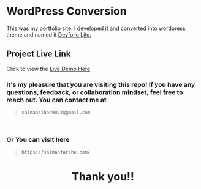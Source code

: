 # WordPress Conversion
This was my portfolio site. I developed it and converted into wordpress theme and named it [Devfolio Lite.](https://salmanfarshe.com/devfolio-lite/)

## Project Live Link

Click to view the [Live Demo Here](https://salmanfarshe.com/devfolio-lite/)

### It's my pleasure that you are visiting this repo! If you have any questions, feedback, or collaboration mindset, feel free to reach out. You can contact me at

> ```
> salmanzihad9024@gmail.com
> ```

<br>

### Or You can visit here

> ```
> https://salmanfarshe.com/
> ```

# <div style="text-align: center !important;"><p>Thank you!!</p></div>